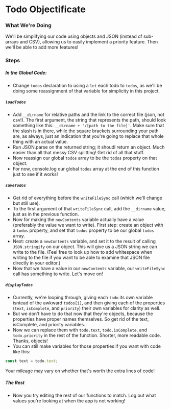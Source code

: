 # Todo Objectificate

### What We're Doing

We'll be simplifying our code using objects and JSON (instead of sub-arrays and CSV), allowing us to easily implement a priority feature. Then we'll be able to add more features!


### Steps

##### In the Global Code:

* Change `todos` declaration to using a `let` each todo to `todos`, as we'll be doing some reassignment of that variable for simplicity in this project.


##### `loadTodos`

* Add `__dirname` for relative paths and the link to the correct file (json, not csv!). The first argument, the string that represents the path, should look something like this: `__dirname + '/[path to the file]'`. Make sure that the slash is in there, while the square brackets surrounding your path are, as always, just an indication that you're going to replace that whole thing with an actual value.
* Run JSON.parse on the returned string; it shoudl return an object. Much easier than all that messy CSV splitting! Get rid of all that stuff.
* Now reassign our global `todos` array to be the `todos` property on that object.
* For now, console.log our global `todos` array at the end of this function just to see if it works!


##### `saveTodos`

* Get rid of everything before the `writeFileSync` call (which we'll change but still use).
* To the first argument of that `writeFileSync` call, add the `__dirname` value, just as in the previous function.
* Now for making the `newContents` variable actually have a value (preferably the value we want to write). First step: create an object with a `todos` property, and set that `todos` property to be our global `todos` array.
* Next: create a `newContents` variable, and set it to the result of calling `JSON.stringify` on our object. This will give us a JSON string we can write to the file. (Feel free to look up how to add whitespace when writing to the file if you want to be able to examine that JSON file directly in your editor.)
* Now that we have a value in our `newContents` variable, our `writeFileSync` call has something to write. Let's move on!


##### `displayTodos`

* Currently, we're looping through, giving each `todo` its own variable isntead of the awkward `todos[i]`, and then giving each of the properties (`text`, `isComplete`, and `priority`) their own variables for clarity as well.
* But we don't have to do that now that they're objects, because the properties have proper names themselves. So get rid of the text, isComplete, and priority variables.
* Now we can replace them with `todo.text`, `todo.isComplete`, and `todo.priority` in the rest of the function. Shorter, more readable code. Thanks, objects!
* You can still make variables for those properties if you want with code like this:

```javascript
const text = todo.text;
```

Your mileage may vary on whether that's worth the extra lines of code!


##### The Rest

* Now you try editing the rest of our functions to match. Log out what values you're looking at when the app is not working!
